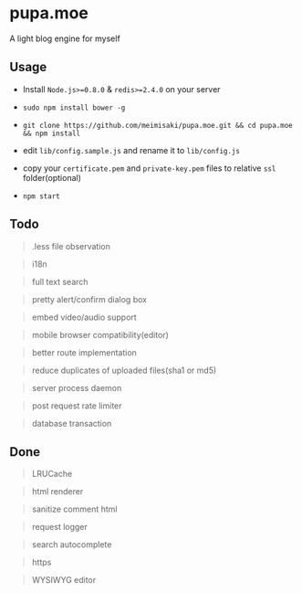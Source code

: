 pupa.moe
====

A light blog engine for myself

## Usage

* Install `Node.js>=0.8.0` & `redis>=2.4.0` on your server

* `sudo npm install bower -g`

* `git clone https://github.com/meimisaki/pupa.moe.git && cd pupa.moe && npm install`

* edit `lib/config.sample.js` and rename it to `lib/config.js`

* copy your `certificate.pem` and `private-key.pem` files to relative `ssl` folder(optional)

* `npm start`

## Todo

> .less file observation

> i18n

> full text search

> pretty alert/confirm dialog box

> embed video/audio support

> mobile browser compatibility(editor)

> better route implementation

> reduce duplicates of uploaded files(sha1 or md5)

> server process daemon

> post request rate limiter

> database transaction

## Done

> LRUCache

> html renderer

> sanitize comment html

> request logger

> search autocomplete

> https

> WYSIWYG editor
